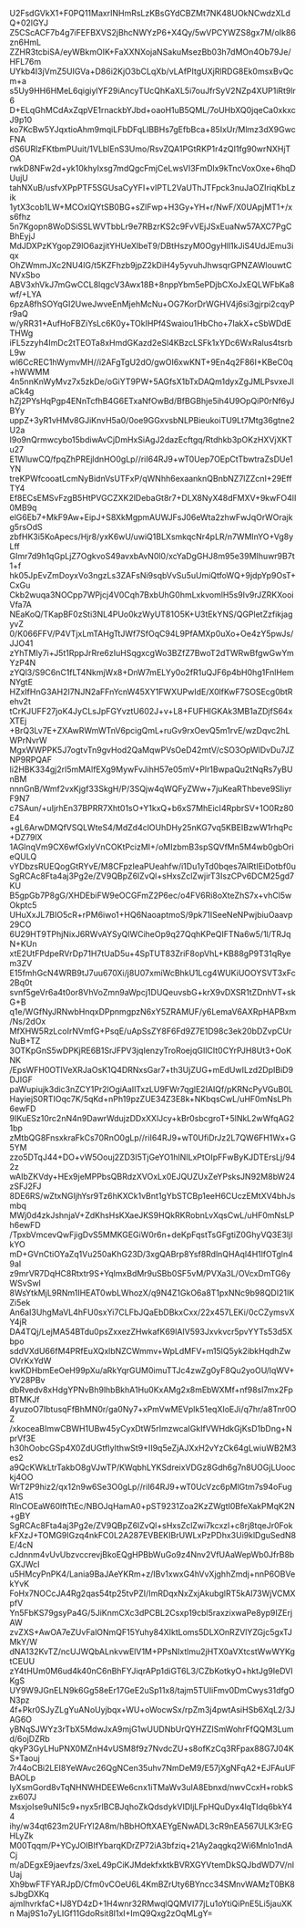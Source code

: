 U2FsdGVkX1+F0PQ11MaxrINHmRsLzKBsGYdCBZMt7NK48UOkNCwdzXLdQ+02lGYJ
Z5CScACF7b4g7iFEFBXVS2jBhcNWYzP6+X4Qy/5wVPCYWZS8gx7M/oIk86zn6HmL
ZZHR3tcbiSA/eyWBkmOIK+FaXXNXojaNSakuMsezBb03h7dMOn4Ob79Je/HFL76m
UYkb4I3jVmZ5UIGVa+D86i2KjO3bCLqXb/vLAfPItgUXjRlRDG8Ek0msxBvQcm+a
s5Uy9HH6HMeL6qigiylYF29iAncyTUcQhKaXL5i7ouJfrSyV2NZp4XUP1iRt9lr6
D+ELqGhMCdAxZqpVE1rnackbYJbd+oaoH1uB5QML/7oUHbXQ0jqeCa0xkxcJ9p10
ko7KcBw5YJqxtioAhm9mqiLFbDFqLlBBHs7gEfbBca+85IxUr/Mlmz3dX9GwcFNA
dS6URlzFKtbmPUuit/1VLblEnS3Umo/RsvZQA1PGtRKP1r4zQI1fg90wrNXHjTOA
rwkD8NFw2d+yk10khyIxsg7mdQgcFmjCeLwsVI3FmDlx9kTncVoxOxe+6hqDUujU
tahNXuB/usfvXPpPTF5SGUsaCyYFI+vIPTL2VaUThJTFpck3nuJaOZIriqKbLzik
1ytX3cob1LW+MCOxlQYtSB0BG+sZlFwp+H3Gy+YH+r/NwF/X0UApjMT1+/xs6fhz
5n7Kgopn8WoDSiSSLWVTbbLr9e7RBzrKS2c9FvVEjJSxEuaNw57AXC7PgCBhEyjJ
MdJDXPzKYgopZ9lO6azjitYHUeXlbeT9/DBtHszyM0OgyHll1kJiS4UdJEmu3iqx
OhZWmmJXc2NU4lG/t5KZFhzb9jpZ2kDiH4y5yvuhJhwsqrGPNZAWlouwtCNVxSbo
ABV3xhVkJ7mGwCCL8lqgcV3Awx18B+8nppYbm5ePDjbCXoJxEQLWFbKa8wf/+LYA
6pzA8fhSOYqGI2UweJwveEnMjehMcNu+OG7KorDrWGHV4j6si3gjrpi2cqyPr9aQ
w/yRR31+AufHoFBZiYsLc6K0y+TOkIHPf4Swaiou1HbCho+7IakX+cSbWDdETHWg
iFL5zzyh4ImDc2tTEOTa8xHmdGKazd2eSl4KBzcLSFk1xYDc6WxRalus4tsrbL9w
wl6CcREC1hWymvMH//i2AFgTgU2dO/gwOI6xwKNT+9En4q2F86I+KBeC0q+hWWMM
4n5nnKnWyMvz7x5zkDe/oGiYT9PW+5AGfsX1bTxDAQm1dyxZgJMLPsvxeJlaCk4g
hZj2PYsHqPgp4ENnTcfhB4G6ETxaNfOwBd/BfBGBhje5ih4U9OpQiP0rNf6yJBYy
uppZ+3yR1vHMv8GJiKnvH5a0/0oe9GGxvsbNLPBieukoiTU9Lt7Mtg36gtne2U2a
I9o9nQrmwcybo15bdiwAvCjDmHxSiAgJ2dazEcftgq/Rtdhkb3pOKzHXVjXKTu27
E1WluwCQ/fpqZhPREjldnHO0gLp//riI64RJ9+wT0Uep7OEpCtTbwtraZsDUe1YN
treKPWfcooatLcmNyBidnVsUTFxP/qWNhh6exaanknQBnbNZ7lZZcnI+29EffTY4
Ef8ECsEMSvFzgB5HtPVGCZXK2lDebaGt8r7+DLX8NyX48dFMXV+9kwFO4lI0MB9q
elG6Eb7+MkF9Aw+EipJ+S8XkMgpmAUWJFsJ06eWta2zhwFwJqOrWOrajkg5rsOdS
zbfHK3i5KoApecs/Hjr8/yxK6wU/uwiQ1BLXsmkqcNr4pLR/n7WMlnYO+Vg8yLff
GImr7d9h1qGpLjZ7OgkvoS49avxbAvN0l0/xcYaDgGHJ8m95e39MIhuwr9B7t1+f
hk05JpEvZmDoyxVo3ngzLs3ZAFsNi9sqbVvSu5uUmiQtfoWQ+9jdpYp9OsT+CxGu
Ckb2wuqa3NOCpp7WPjcj4V0Cqh7BxbUhG0hmLxkvomlH5s9Iv9rJZRKXooiVfa7A
NEaKoQ/TKapBF0zSti3NL4PUo0kzWyUT81O5K+U3tEkYNS/QGPletZzfikjagyvZ
0/K066FFV/P4VTjxLmTAHgTtJWf7SfOqC94L9PfAMXp0uXo+Oe4zY5pwJs/JJO41
zYhTMIy7i+J5t1RppJrRre6zIuHSqgxcgWo3BZfZ7BwoT2dTWRwBfgwGwYmYzP4N
zYQl3/S9C6nC1fLT4NkmjWx8+DnW7mELYy0o2fR1uQJF6p4bH0hg1FnlHemNYgtE
HZxIfHnG3AH2I7NJN2aFFnYcnW45XY1FWXUPwIdE/X0lfKwF7SOSEcg0btRehv2t
tCrKJUFF27joK4JyCLsJpFGYvztU602J+v+L8+FUFHlGKAk3MB1aZDjfS64xXTEj
+BrQ3Lv7E+ZXAwRWmWTnV6pcigQmL+ruGv9rxOevQ5m1rvE/wzDqvc2hLWPrNvrW
MgxWWPPK5J7ogtvTn9gvHod2QaMqwPVsOeD42mtV/cSO3OpWlDvDu7JZNP9RPQAF
Ii2HBK334gj2rl5mMAlfEXg9MywFvJihH57e05mV+Plr1BwpaQu2tNqRs7yBUnBM
nnnGnB/Wmf2vxKjgf33SkgH/P/3SQjw4qWQFyZWw+7juKeaRThbeve9SIiyrF9N7
c7SAun/+uIjrhEn37BPRR7Xht01sO+Y1kxQ+b6xS7MhEicI4RpbrSV+1O0Rz80E4
+gL6ArwDMQfVSQLWteS4/MdZd4clOUhDHy25nKG7vq5KBEIBzwW1rhqPc+DZ79lX
1AGlnqVm9CX6wfGxlyVnCOKtPcizMI+/oMIzbmB3spSQVfMn5M4wb0gbOrieQULQ
vYDbzsRUEQogGtRYvE/M8CFpzIeaPUeahfw/i1Du1yTd0bqes7AlRtIEiDotbf0u
SgRCAc8Fta4aj3Pg2e/ZV9QBpZ6lZvQl+sHxsZclZwjirT3IszCPv6DCM25gd7KU
B5gpGb7P8gG/XHDEbiFW9eOCGFmZ2P6ec/o4FV6Ri8oXteZhS7x+vhCl5wOkptc5
UHuXxJL7BIO5cR+rPM6iwo1+HQ6NaoaptmoS/9pk71ISeeNeNPwjbiuOaavp29CO
6U29HT9TPhjNixJ6RWvAYSyQlWCiheOp9q27QqhKPeQIFTNa6w5/1l/TRJqN+KUn
xtE2UtFPdpeRVrDp71H7tUaD5u+4SpTUT83ZriF8opVhL+KB88gP9T31qRyem3ZV
E15fmhGcN4WRB9tJ7uu670Xi/j8U07xmiWcBhkU1Lcg4WUKiUOOYSVT3xFc2Bq0t
svnf5geVr6a4t0or8VhVoZmn9aWpcj1DUQeuvsbG+krX9vDXSR1tZDnhVT+skG+B
q1e/WGfNyJRNwbHnqxDPpnmgpzN6xY5ZRAMUF/y6LemaV6AXRpHAPBxm/Ns/2dOx
MfXHW5RzLcoIrNVmfG+PsqE/uApSsZY8F6Fd9Z7E1D98c3ek20bDZvpCUrNuB+TZ
3OTKpGnS5wDPKjRE6B1SrJFPV3jqIenzyTroRoejqGIlCIt0CYrPJH8Ut3+OoKNK
/EpsWFH0OTIVeXRJaOsK1Q4DRNxsGar7+th3UjZUG+mEdUwILzd2DpIBiD9DJIGF
paWupiujk3dic3nZCY1Pr2lOgiAaIlTxzLU9FWr7qglE2IAIQf/pKRNcPyVGuB0L
HayiejS0RTIOqc7K/5qKd+nPh19pzZUE34Z3E8k+NKbqsCwL/uHF0mNsLPh6ewFD
9IKuESz10rc2nN4n9DawrWdujzDDxXXlJcy+kBr0sbcgroT+5lNkL2wWfqAG21bp
zMtbQG8FnsxkraFkCs70RnO0gLp//riI64RJ9+wT0UfiDrJz2L7QW6FH1Wx+G5YM
zzo5DTqJ44+DO+vW5Oouj2ZD3I5TjGeYO1hlNILxPtOIpFFwByKJDTErsLj/942z
wAIbZKVdy+HEx9jeMPPbsQBRdzXVOxLx0EJQUZUxZeYPsksJN92M8bW24zSFJ2FJ
8DE6RS/wZtxNGIjhYsr9Tz6hKXCk1vBnt1gYbSTCBp1eeH6CUczEMtXV4bhJsmbq
MWj0d4zkJshnjaV+ZdKhsHsKXaeJKS9HQkRKRobnLvXqsCwL/uHF0mNsLPh6ewFD
/TpxbVmcevQwFjigDvS5MMKGEGiW0r6n+deKpFqstTsGFgtiZ0GhyVQ3E3IjlkYO
mD+GVnCtiOYaZq1Vu250aKhG23D/3xgQABrp8Ysf8RdlnQHAql4H1lfOTgln49aI
z9mrVR7DqHC8Rtxtr9S+YqlmxBdMr9uSBb0SF5vM/PVXa3L/OVcxDmTG6yWSvSwI
8WsYtkMjL9RNm1IHEAT0wbLWhozX/q9N4Z1GkO6a8T1pxNNc9b98QDI21IKZi5ek
An6aI3UhgMaVL4hFU0sxYi7CLFbJQaEbDBkxCxx/22x457LEKi/0cCZymsvXY4jR
DA4TQj/LejMA54BTdu0psZxxezZHwkafK69lAIV593Jxvkvcr5pvYYTs53d5Xbpo
sddVXdU66fM4PRfEuXQxlbNZCWmmv+WpLdMFV+m15lQ5yk2ibkHqdhZwOVrKxYdW
kwKDHbmEeOeH99pXu/aRkYqrGUM0imuTTJc4zwZg0yF8Qu2yoOU/lqWV+YV28PBv
dbRvedv8xHdgYPNvBh9lhbBkhA1Hu0KxAMg2x8mEbWXMf+nf98sl7mx2FpBTMKJf
4yuzoO7IbtusqFfBhMN0r/ga0Ny7+xPmVwMEVplk51eqXIoEJi/q7hr/a8Tnr0OZ
/xkoceaBImwCBWH1UBw45yCyxDtW5rImzwcaIGkIfVWHdkGjKsD1bDng+NprVf3E
h30hOobcGSp4X0ZdUGtfIyIthwSt9+II9q5eZjAJXxH2vYzCk64gLwiuWB2M3es2
a9QcKWkLtrTakbO8gVJwTP/KWqbhLYKSdreixVDGz8Gdh6g7n8UOGjLUoockj4OO
WrT2P9hiz2/qx12n9w6Se3O0gLp//riI64RJ9+wT0UcVzc6pMlGtm7s94oFugA1S
RInCOEaW60lftTtEc/NBOJqHamA0+pST9231Zoa2KzZWgtI0BfeXakPMqK2N+gBY
SgRCAc8Fta4aj3Pg2e/ZV9QBpZ6lZvQl+sHxsZclZwi7kcxzI+c8rj8tqeJr0Fok
kFXzJ+TOMG9IGzq4nkFC0L2A287EVBEKIBrUWLxPzPDhx3Ui9klDguSedN8E/4cN
cJdnnm4vUvUbzvccrevjBkoEQgHPBbWuGo9z4Nnv2VfUAaWepWb0JfrB8bGXJWcI
u5HMcyPnPK4/Lania9BaJAeYKRm+z/IBv1xwxG4hVvXjghhZmdj+nnP6OBVekYvK
FoHx7NOCcJA4Rg2qas54tp25tvPZI/ImRDqxNxZxjAkubglRT5kAl73WjVCMXpfV
Yn5FbKS79gsyPa4G/5JiKnmCXc3dPCBL2Csxp19cbl5raxzixwaPe8yp9IZErjAW
zvZXS+AwOA7eZUvFalONmQF15Yuhy84XIktLoms5DLXOnRZVlYZGjc5gxTJMkY/W
dNA132KvTZ/ncUJWQbALnkvwElV1M+PPsNIxtlmu2jHTX0aVXtcstWwWYKgtCEUU
zY4tHUm0M6ud4k40nC6nBhFYJiqrAPp1diGT6L3/CZbKotkyO+hktJg9IeDVIKgS
UY9W9JGnELN9k6Gg58eEr17GeE2uSp11x8/tajm5TUIiFmv0DmCwys31dfgON3pz
4f+Pkr0SJyZLgYuANoUyjbqx+WU+oWocwSx/rpZm3j4pwtAsiHSb6XqL2/3JAG6O
yBNqSJWYz3rTbX5MdwJxA9mjG1wUUDNbUrQYHZZISmWohrFfQQM3Lumd/6ojDZRb
qkyP3GyLHuPNX0MZnH4vUSM8f9z7NvdcZU+s8ofKzCq3RFpax88G7J04KS+Taouj
7r44oCBi2LEI8YeWAvc26QgNCen35uhv7NmDeM9/E57jXgNFqA2+EJFAuUFBAOLp
lyXsmGord8vTqNHNWHDEEWe6cnx1iTMaWv3uIA8Ebnxd/nwvCcxH+robkSzx607J
MsxjoIse9uNI5c9+nyx5rlBCBJqhoZkQdsdykVIDljLFpHQuDyx4lqTIdq6bkY44
ihy/w34qt623m2UFrYl2A8m/hBbHOftXAEYgENwADL3cR9nEA567ULK3rEGHLyZk
M00Tqqm/P+YCyJOIBIfYbarqKDrZP72iA3bfziq+21Ay2aqgkq2Wi6Mnlo1ndACj
m/aDEgxE9jaevfzs/3xeL49pCiKJMdekfxktkBVRXGYVtemDkSQJbdWD7V/nlUaj
Xh9bwFTFYARJpD/Cfm0vCOeU6L4KmBZrUty6BYncc34SMnvWAMzT0BK8sJbgDXKq
ajmIhvrkfaC+IJ8YD4zD+1H4wnr32RMwqlQQMVI77jLu1oYtiQiPnE5Li5jauXKn
Maj9S1o7yLIGf11GdoRsit8l1xI+ImQ9Qxg2zOqMLgY=
